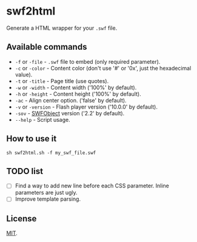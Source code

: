 [license]: http://opensource.org/licenses/MIT
[swfobject]: http://code.google.com/p/swfobject

# swf2html
Generate a HTML wrapper for your `.swf` file.

## Available commands
- `-f` or `-file` - `.swf` file to embed (only required parameter).
- `-c` or `-color` - Content color (don't use '#' or '0x', just the hexadecimal value).
- `-t` or `-title` - Page title (use quotes).
- `-w` or `-width` - Content width ('100%' by default).
- `-h` or `-height` - Content height ('100%' by default).
- `-ac` - Align center option. ('false' by default).
- `-v` or `-version` - Flash player version ('10.0.0' by default).
- `-sov` - [SWFObject][swfobject] version ('2.2' by default).
- `--help` - Script usage.

## How to use it

	sh swf2html.sh -f my_swf_file.swf

## TODO list
* [ ] Find a way to add new line before each CSS parameter. Inline parameters are just ugly.
* [ ] Improve template parsing.

## License
[MIT][license].